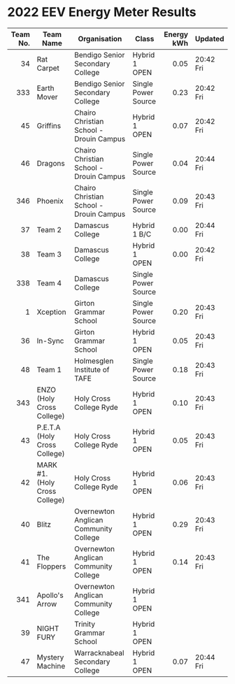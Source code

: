 # 2022 EEV Energy Meter Results
|Team No.|Team Name|Organisation|Class|Energy kWh|Updated|
|---:|---|---|---|---:|---|
|34|Rat Carpet|Bendigo Senior Secondary College|Hybrid 1 OPEN|0.05|20:42 Fri|
|333|Earth Mover|Bendigo Senior Secondary College|Single Power Source|0.23|20:42 Fri|
|45|Griffins|Chairo Christian School - Drouin Campus|Hybrid 1 OPEN|0.07|20:42 Fri|
|46|Dragons|Chairo Christian School - Drouin Campus|Single Power Source|0.04|20:44 Fri|
|346|Phoenix|Chairo Christian School - Drouin Campus|Single Power Source|0.09|20:43 Fri|
|37|Team 2|Damascus College|Hybrid 1 B/C|0.00|20:44 Fri|
|38|Team 3|Damascus College|Hybrid 1 OPEN|0.00|20:42 Fri|
|338|Team 4|Damascus College|Single Power Source| | |
|1|Xception|Girton Grammar School|Single Power Source|0.20|20:43 Fri|
|36|In-Sync|Girton Grammar School|Hybrid 1 OPEN|0.05|20:43 Fri|
|48|Team 1|Holmesglen Institute of TAFE|Single Power Source|0.18|20:43 Fri|
|343|ENZO (Holy Cross College)|Holy Cross College Ryde|Hybrid 1 OPEN|0.10|20:43 Fri|
|43|P.E.T.A (Holy Cross College)|Holy Cross College Ryde|Hybrid 1 OPEN|0.05|20:43 Fri|
|42|MARK #1. (Holy Cross College)|Holy Cross College Ryde|Hybrid 1 OPEN|0.06|20:43 Fri|
|40|Blitz|Overnewton Anglican Community College|Hybrid 1 OPEN|0.29|20:43 Fri|
|41|The Floppers|Overnewton Anglican Community College|Hybrid 1 OPEN|0.14|20:43 Fri|
|341|Apollo's Arrow|Overnewton Anglican Community College|Hybrid 1 OPEN| | |
|39|NIGHT FURY|Trinity Grammar School|Hybrid 1 OPEN| | |
|47|Mystery Machine|Warracknabeal Secondary College|Hybrid 1 OPEN|0.07|20:44 Fri|
